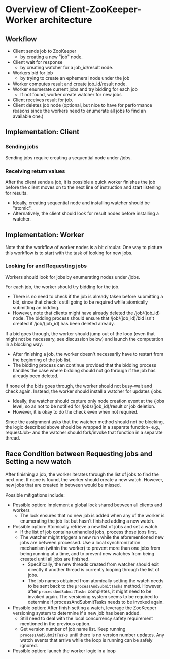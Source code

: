 # Overview of Client-ZooKeeper-Worker architecture
## Workflow
- Client sends job to ZooKeeper 
    - by creating a new "job" node.
- Client wait for response
    - by creating watcher for a job_id/result node.
- Workers bid for job
    - by trying to create an ephemeral node under the job
- Worker computes result and create job_id/result node.
- Worker enumerate current jobs and try bidding for each job
    - If not found, worker create watcher for new jobs
- Client receives result for job.
- Client deletes job node (optional, but nice to have for performance reasons since the workers need to enumerate all jobs to find an available one.)

## Implementation: Client
### Sending jobs
Sending jobs require creating a sequential node under /jobs.

### Receiving return values
After the client sends a job, it is possible a quick worker finishes the job before the client moves on to the next line of instruction and start listening for results. 
- Ideally, creating sequential node and installing watcher should be "atomic".
- Alternatively, the client should look for result nodes before installing a watcher.

## Implementation: Worker
Note that the workflow of worker nodes is a bit circular. One way to picture this workflow is to start with the task of looking for new jobs.

### Looking for and Requesting jobs
Workers should look for jobs by enumerating nodes under /jobs. 

For each job, the worker should try bidding for the job. 
- There is no need to check if the job is already taken before submitting a bid, since that check is still going to be required while atomically submitting an bidding. 
- However, note that clients might have already deleted the /job/(job_id) node. The bidding process should ensure that /job/(job_id)/bid isn't created if /job/(job_id) has been deleted already.

If a bid goes through, the worker should jump out of the loop (even that might not be necessary, see discussion below) and launch the computation in a blocking way.
- After finishing a job, the worker doesn't necessarily have to restart from the beginning of the job list.
- The bidding process can continue provided that the bidding process handles the case where bidding should not go through if the job has already been deleted.

If none of the bids goes through, the worker should not busy-wait and check again. Instead, the worker should install a watcher for updates /jobs.
- Ideally, the watcher should capture only node creation event at the /jobs level, so as not to be notified for /jobs/(job_id)/result or job deletion.
- However, it is okay to do the check even when not required.

Since the assignment asks that the watcher method should not be blocking, the logic described above should be wrapped in a separate function- e.g., requestJob- and the watcher should fork/invoke that function in a separate thread.


## Race Condition between Requesting jobs and Setting a new watch

After finishing a job, the worker iterates through the list of jobs to find the next one. If none is found, the worker should create a new watch. However, new jobs that are created in between would be missed.

Possible mitigations include:
- Possible option: Implement a global lock shared between all clients and workers
    - The lock ensures that no new job is added when any of the worker is enumerating the job list but hasn't finished adding a new watch.
- Possible option: Atomically retrieve a new list of jobs and set a watch. 
    - If the list of job contains unhandled jobs, process those jobs first.
    - The watcher might triggers a new run while the aforementioned new jobs are between processed. Use a local synchronization mechanism (within the worker) to prevent more than one jobs from being running at a time, and to prevent new watches from being created until all jobs are finished.
        - Specifically, the new threads created from watcher should exit directly if another thread is currently looping through the list of jobs.
        - The job names obtained from atomically setting the watch needs to be sent back to the `processAndSubmitTasks` method. However, after `processAndSubmitTasks` completes, it might need to be invoked again. The versioning system seems to be required to determine if processAndSubmitTasks needs to be invoked again.
- Possible option: After finish setting a watch, leverage the ZooKeeper versioning system to determine if a new job has been added.
    - Still need to deal with the local concurrency safety requirement mentioned in the previous option. 
    - Get version number of job name list. Keep running `processAndSubmitTasks` until there is no version number updates. Any watch events that arrive while the loop is running can be safely ignored.
- Possible option: launch the worker logic in a loop